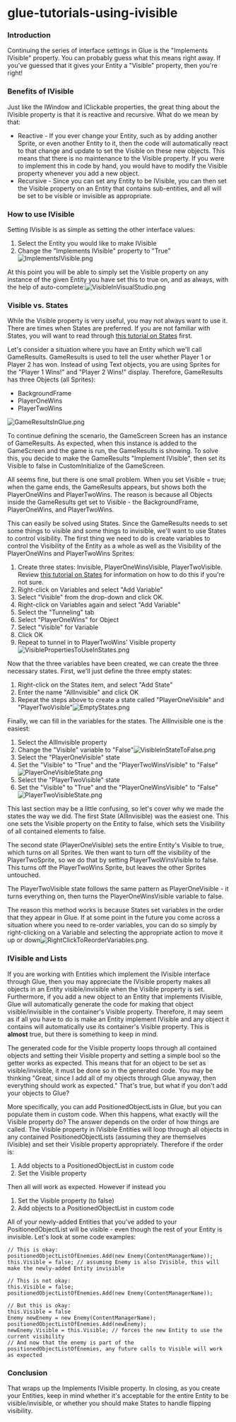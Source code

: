 # glue-tutorials-using-ivisible

### Introduction

Continuing the series of interface settings in Glue is the "Implements IVisible" property. You can probably guess what this means right away. If you've guessed that it gives your Entity a "Visible" property, then you're right!

### Benefits of IVisible

Just like the IWindow and IClickable properties, the great thing about the IVisible property is that it is reactive and recursive. What do we mean by that:

* Reactive - If you ever change your Entity, such as by adding another Sprite, or even another Entity to it, then the code will automatically react to that change and update to set the Visible on these new objects. This means that there is no maintenance to the Visible property. If you were to implement this in code by hand, you would have to modify the Visible property whenever you add a new object.
* Recursive - Since you can set any Entity to be IVisible, you can then set the Visible property on an Entity that contains sub-entities, and all will be set to be visible or invisible as appropriate.

### How to use IVisible

Setting IVisible is as simple as setting the other interface values:

1. Select the Entity you would like to make IVisible
2. Change the "Implements IVisible" property to "True"![ImplementsIVisible.png](../media/migrated_media-ImplementsIVisible.png)

At this point you will be able to simply set the Visible property on any instance of the given Entity you have set this to true on, and as always, with the help of auto-complete:![VisibleInVisualStudio.png](../media/migrated_media-VisibleInVisualStudio.png)

### Visible vs. States

While the Visible property is very useful, you may not always want to use it. There are times when States are preferred. If you are not familiar with States, you will want to read through [this tutorial on States](../frb/docs/index.php) first.

Let's consider a situation where you have an Entity which we'll call GameResults. GameResults is used to tell the user whether Player 1 or Player 2 has won. Instead of using Text objects, you are using Sprites for the "Player 1 Wins!" and "Player 2 Wins!" display. Therefore, GameResults has three Objects (all Sprites):

* BackgroundFrame
* PlayerOneWins
* PlayerTwoWins

![GameResultsInGlue.png](../media/migrated_media-GameResultsInGlue.png)

To continue defining the scenario, the GameScreen Screen has an instance of GameResults. As expected, when this instance is added to the GameScreen and the game is run, the GameResults is showing. To solve this, you decide to make the GameResults "Implement IVisible", then set its Visible to false in CustomInitialize of the GameScreen.

All seems fine, but there is one small problem. When you set Visible = true; when the game ends, the GameResults appears, but shows both the PlayerOneWins and PlayerTwoWins. The reason is because all Objects inside the GameResults get set to Visible - the BackgroundFrame, PlayerOneWins, and PlayerTwoWins.

This can easily be solved using States. Since the GameResults needs to set some things to visible and some things to invisible, we'll want to use States to control visibility. The first thing we need to do is create variables to control the Visibility of the Entity as a whole as well as the Visibility of the PlayerOneWins and PlayerTwoWins Sprites:

1. Create three states: Invisible, PlayerOneWinsVisible, PlayerTwoVisible. Review [this tutorial on States](../frb/docs/index.php) for information on how to do this if you're not sure.
2. Right-click on Variables and select "Add Variable"
3. Select "Visible" from the drop-down and click OK.
4. Right-click on Variables again and select "Add Variable"
5. Select the "Tunneling" tab
6. Select "PlayerOneWins" for Object
7. Select "Visible" for Variable
8. Click OK
9. Repeat to tunnel in to PlayerTwoWins' Visible property![VisiblePropertiesToUseInStates.png](../media/migrated_media-VisiblePropertiesToUseInStates.png)

Now that the three variables have been created, we can create the three necessary states. First, we'll just define the three empty states:

1. Right-click on the States item, and select "Add State"
2. Enter the name "AllInvisible" and click OK
3. Repeat the steps above to create a state called "PlayerOneVisible" and "PlayerTwoVisible"![EmptyStates.png](../media/migrated_media-EmptyStates.png)

Finally, we can fill in the variables for the states. The AllInvisible one is the easiest:

1. Select the AllInvisible property
2. Change the "Visible" variable to "False"![VisibleInStateToFalse.png](../media/migrated_media-VisibleInStateToFalse.png)
3. Select the "PlayerOneVisible" state
4. Set the "Visible" to "True" and the "PlayerTwoWinsVisible" to "False"![PlayerOneVisibleState.png](../media/migrated_media-PlayerOneVisibleState.png)
5. Select the "PlayerTwoVisible" state
6. Set the "Visible" to "True" and the "PlayerOneWinsVisible" to "False"![PlayerTwoVisibleState.png](../media/migrated_media-PlayerTwoVisibleState.png)

This last section may be a little confusing, so let's cover why we made the states the way we did. The first State (AllInvisible) was the easiest one. This one sets the Visible property on the Entity to false, which sets the Visibility of all contained elements to false.

The second state (PlayerOneVisible) sets the entire Entity's Visible to true, which turns on all Sprites. We then want to turn off the visibility of the PlayerTwoSprite, so we do that by setting PlayerTwoWinsVisible to false. This turns off the PlayerTwoWins Sprite, but leaves the other Sprites untouched.

The PlayerTwoVisible state follows the same pattern as PlayerOneVisible - it turns everything on, then turns the PlayerOneWinsVisible variable to false.

The reason this method works is because States set variables in the order that they appear in Glue. If at some point in the future you come across a situation where you need to re-order variables, you can do so simply by right-clicking on a Variable and selecting the appropriate action to move it up or down![RightClickToReorderVariables.png](../media/migrated_media-RightClickToReorderVariables.png).

### IVisible and Lists

If you are working with Entities which implement the IVisible interface through Glue, then you may appreciate the IVisible property makes all objects in an Entity visible/invisible when the Visible property is set. Furthermore, if you add a new object to an Entity that implements IVisible, Glue will automatically generate the code for making that object visible/invisible in the container's Visible property. Therefore, it may seem as if all you have to do is make an Entity implement IVisible and any object it contains will automatically use its container's Visible property. This is **almost** true, but there is something to keep in mind.

The generated code for the Visible property loops through all contained objects and setting their Visible property and setting a simple bool so the getter works as expected. This means that for an object to be set as visible/invisible, it must be done so in the generated code. You may be thinking "Great, since I add all of my objects through Glue anyway, then everything should work as expected." That's true, but what if you don't add your objects to Glue?

More specifically, you can add PositionedObjectLists in Glue, but you can populate them in custom code. When this happens, what exactly will the Visible property do? The answer depends on the order of how things are called. The Visible property in IVisible Entities will loop through all objects in any contained PositionedObjectLists (assuming they are themselves IVisible) and set their Visible property appropriately. Therefore if the order is:

1. Add objects to a PositionedObjectList in custom code
2. Set the Visible property

Then all will work as expected. However if instead you

1. Set the Visible property (to false)
2. Add objects to a PositionedObjectList in custom code

All of your newly-added Entities that you've added to your PositionedObjectList will be visible - even though the rest of your Entity is invisible. Let's look at some code examples:

```
// This is okay:
positionedObjectListOfEnemies.Add(new Enemy(ContentManagerName));
this.Visible = false; // assuming Enemy is also IVisible, this will make the newly-added Entity invisible

// This is not okay:
this.Visible = false;
positionedObjectListOfEnemies.Add(new Enemy(ContentManagerName));

// But this is okay:
this.Visible = false
Enemy newEnemy = new Enemy(ContentManagerName);
positionedObjectListOfEnemies.Add(newEnemy);
newEnemy.Visible = this.Visible; // forces the new Entity to use the current visibility
// And now that the enemy is part of the positionedObjectListOfEnemies, any future calls to Visible will work as expected
```

### Conclusion

That wraps up the Implements IVisible property. In closing, as you create your Entities, keep in mind whether it's acceptable for the entire Entity to be visible/invisible, or whether you should make States to handle flipping visibility.
